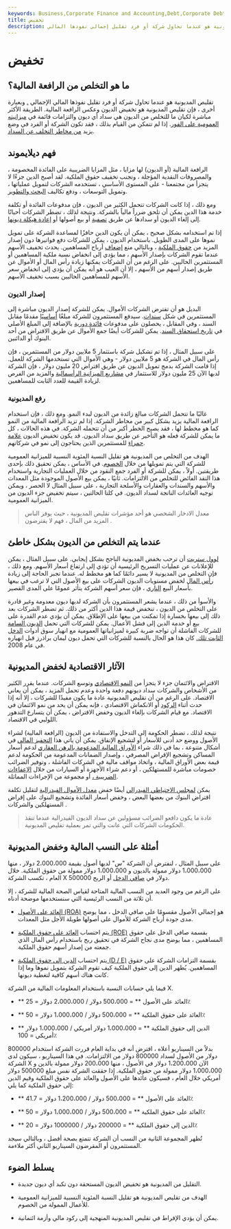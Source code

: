 ```yaml
---
keywords: Business,Corporate Finance and Accounting,Debt,Corporate Debt
title: تخفيض
description: تقليص المديونية هو عندما تحاول شركة أو فرد تقليل إجمالي نفوذها المالي.
---
```


# تخفيض
## ما هو التخلص من الرافعة المالية؟

تقليص المديونية هو عندما تحاول شركة أو فرد تقليل نفوذها المالي الإجمالي [.](/leverage) وبعبارة أخرى ، فإن تقليص المديونية هو تخفيض الديون وعكس الرافعة المالية. الطريقة الأكثر مباشرة لكيان ما للتخلص من الديون هي سداد أي ديون والتزامات قائمة في [ميزانيته العمومية على الفور](/balancesheet). إذا لم تتمكن من القيام بذلك ، فقد تكون الشركة أو الفرد في وضع يزيد [من مخاطر التخلف عن السداد](/defaultrisk).

## فهم ديلايموند

الرافعة المالية (أو الديون) لها مزايا ، مثل المزايا الضريبية على الفائدة المخصومة ، والمصروفات النقدية المؤجلة ، وتجنب تخفيف حقوق الملكية. لقد أصبح الدين جزءًا لا يتجزأ من مجتمعنا - على المستوى الأساسي ، تستخدمه الشركات لتمويل عملياتها ، وتمويل التوسعات ، ودفع تكاليف [البحث والتطوير](/randd).

ومع ذلك ، إذا كانت الشركات تتحمل الكثير من الديون ، فإن مدفوعات الفائدة أو تكلفة خدمة هذا الدين يمكن أن تلحق ضرراً مالياً بالشركة. ونتيجة لذلك ، تضطر الشركات أحيانًا إلى إلغاء الديون أو سدادها عن طريق [تصفية](/liquidate) أو بيع أصولها أو [إعادة هيكلة ديونها](/debtrestructuring).

إذا تم استخدامه بشكل صحيح ، يمكن أن يكون الدين حافزًا لمساعدة الشركة على تمويل نموها على المدى الطويل. باستخدام الديون ، يمكن للشركات دفع فواتيرها دون إصدار المزيد من [حقوق الملكية](/equity) ، وبالتالي منع [إضعاف](/dilution) أرباح المساهمين. يحدث تخفيف الأسهم عندما تقوم الشركات بإصدار الأسهم ، مما يؤدي إلى انخفاض نسبة ملكية المساهمين أو المستثمرين الحاليين. على الرغم من أن الشركات يمكنها زيادة رأس المال أو الأموال عن طريق إصدار أسهم من الأسهم ، إلا أن العيب هو أنه يمكن أن يؤدي إلى انخفاض سعر الأسهم للمساهمين الحاليين بسبب تخفيف الأسهم.

### إصدار الديون

البديل هو أن تقترض الشركات الأموال. يمكن للشركة إصدار الديون مباشرة إلى المستثمرين في شكل [سندات](/bond). سيدفع المستثمرون للشركة مبلغًا [أساسيًا](/principal) مقدمًا مقابل السند ، وفي المقابل ، يحصلون على مدفوعات [فائدة دورية](/coupon-rate) بالإضافة إلى المبلغ الأصلي في [تاريخ استحقاق السند](/maturitydate). يمكن للشركات أيضًا جمع الأموال عن طريق الاقتراض من أحد البنوك أو الدائنين.

على سبيل المثال ، إذا تم تشكيل شركة باستثمار 5 ملايين دولار من المستثمرين ، فإن رأس المال في الشركة هو 5 ملايين دولار - وهي الأموال التي تستخدمها الشركة للعمل. إذا قامت الشركة بدمج تمويل الديون عن طريق اقتراض 20 مليون دولار ، فإن الشركة لديها الآن 25 مليون دولار للاستثمار في [مشاريع الميزانية الرأسمالية](/capitalbudgeting) والمزيد من الفرص لزيادة القيمة للعدد الثابت للمساهمين.

### رفع المديونية

غالبًا ما تتحمل الشركات مبالغ زائدة من الديون لبدء النمو. ومع ذلك ، فإن استخدام الرافعة المالية يزيد بشكل كبير من مخاطر الشركة. إذا لم تزيد الرافعة المالية من النمو كما هو مخطط لها ، فقد يصبح الخطر أكبر من أن تتحمله الشركة. في هذه الحالات ، كل ما يمكن للشركة فعله هو التأخير عن طريق سداد الديون. قد يكون تخفيض الديون [علامة حمراء](/redflag) للمستثمرين الذين يحتاجون إلى نمو في شركاتهم.

الهدف من التخلص من المديونية هو تقليل النسبة المئوية النسبية للميزانية العمومية للشركة التي يتم تمويلها من خلال [الخصوم](/liability). في الأساس ، يمكن تحقيق ذلك بإحدى طريقتين. أولاً ، يمكن للشركة أو الفرد جمع النقود من خلال العمليات التجارية واستخدام هذا النقد الفائض للتخلص من الالتزامات. ثانيًا ، يمكن بيع الأصول الموجودة مثل المعدات والأسهم والسندات والعقارات والأسلحة التجارية ، على سبيل المثال لا الحصر ، ويمكن توجيه العائدات الناتجة لسداد الديون. في كلتا الحالتين ، سيتم تخفيض جزء الديون من الميزانية العمومية.

> معدل الادخار الشخصي هو أحد مؤشرات تقليص المديونية ، حيث يوفر الناس المزيد من المال ، فهم لا يقترضون .

>

## عندما يتم التخلص من الديون بشكل خاطئ

[لوول ستريت](/wallstreet) أن ترحب بخفض المديونية الناجح بشكل إيجابي. على سبيل المثال ، يمكن للإعلانات عن عمليات التسريح الرئيسية أن تؤدي إلى ارتفاع أسعار الأسهم. ومع ذلك ، فإن التخلص من المديونية لا يسير دائمًا كما هو مخطط له. عندما تجبر الحاجة إلى زيادة [رأس المال](/capital) لخفض مستويات الديون الشركات على بيع الأصول التي لا ترغب في بيعها بأسعار البيع [الناري](/firesale) ، فإن سعر أسهم الشركة يتأثر عمومًا على المدى القصير.

والأسوأ من ذلك ، عندما يشعر المستثمرون بأن الشركة لديها ديون معدومة وغير قادرة على التخلص من الديون ، تنخفض قيمة هذا الدين أكثر من ذلك. ثم تضطر الشركات بعد ذلك إلى بيعها بخسارة إذا تمكنت من بيعها على الإطلاق. يمكن أن يؤدي عدم القدرة على بيع أو خدمة الدين إلى فشل الأعمال. يمكن للشركات التي تحمل [الديون السامة](/toxic-debt) للشركات الفاشلة أن تواجه ضربة كبيرة لميزانياتها العمومية مع انهيار سوق أدوات [الدخل الثابت تلك.](/fixedincome) كان هذا هو الحال بالنسبة للشركات التي تحمل ديون ليمان براذرز قبل انهياره في عام 2008.

## الآثار الاقتصادية لخفض المديونية

الاقتراض والائتمان جزء لا يتجزأ من [النمو الاقتصادي](/economicgrowth) وتوسع الشركات. عندما يقرر الكثير من الأشخاص والشركات سداد ديونهم دفعة واحدة وعدم تحمل المزيد ، يمكن أن يعاني الاقتصاد. على الرغم من أن تقليص المديونية عادة ما يكون مفيدًا للشركات ، إلا أنه إذا حدث أثناء [الركود](/recession) أو الانكماش الاقتصادي ، فإنه يمكن أن يحد من نمو الائتمان في الاقتصاد. مع قيام الشركات بإلغاء الديون وخفض الاقتراض ، يمكن أن يتسارع التدهور اللولبي في الاقتصاد.

نتيجة لذلك ، تضطر الحكومة إلى التدخل والاستفادة من الديون (الرافعة المالية) لشراء الأصول ووضع حد أدنى للأسعار أو لتشجيع الإنفاق. يمكن أن يأتي هذا [التحفيز المالي](/fiscalpolicy) في أشكال متنوعة ، بما في ذلك شراء [الأوراق المالية المدعومة بالرهن العقاري](/mbs) لدعم أسعار المساكن وتشجيع الإقراض المصرفي ، وإصدار الضمانات المدعومة من الحكومة لدعم قيمة بعض الأوراق المالية ، واتخاذ مواقف مالية في الشركات الفاشلة ، وتوفير الضرائب خصومات مباشرة للمستهلكين ، أو دعم شراء الأجهزة أو السيارات من خلال [الإعفاءات الضريبية ،](/taxcredit) أو مجموعة من الإجراءات المماثلة.

يمكن [لمجلس الاحتياطي الفيدرالي](/federalreservesystem) أيضًا خفض [معدل الأموال الفيدرالية](/federalfundsrate) لتقليل تكلفة اقتراض البنوك من بعضها البعض ، وخفض أسعار الفائدة وتشجيع البنوك على إقراض المستهلكين والشركات .

> عادة ما يكون دافعو الضرائب مسؤولين عن سداد الديون الفيدرالية عندما تنقذ الحكومات الشركات التي عانت والتي تمر بعملية تقليص المديونية.

>

## أمثلة على النسب المالية وخفض المديونية

على سبيل المثال ، لنفترض أن الشركة "س" لديها أصول بقيمة 2،000،000 دولار ، منها 1،000،000 دولار ممولة بالديون و 1،000،000 دولار ممولة من حقوق الملكية. خلال العام ، تكسب الشركة X 500000 دولار في [صافي الدخل](/net-income-after-taxes-niat) أو الربح.

على الرغم من وجود العديد من النسب المالية المتاحة لقياس الصحة المالية للشركة ، إلا أن ثلاثة من النسب الرئيسية التي سنستخدمها موضحة أدناه.

- [العائد على الأصول (ROA)](/returnonassets) هو إجمالي الأصول مقسومًا على صافي الدخل ، مما يوضح مدى جودة أرباح الشركة للأموال على أصولها طويلة الأجل مثل المعدات.

- يتم احتساب [العائد على حقوق الملكية (ROE)](/returnonequity) بقسمة صافي الدخل على حقوق المساهمين ، مما يوضح مدى نجاح الشركة في تحقيق ربح باستخدام رأس المال الذي جمعته من إصدار أسهم حقوق الملكية.

- يتم احتساب [الدين إلى حقوق الملكية (D / E)](/debtequityratio) بقسمة التزامات الشركة على حقوق المساهمين. يُظهر الدين إلى حقوق الملكية كيف تقوم الشركة بتمويل نموها وما إذا كانت هناك أسهم كافية لتغطية ديونها.

فيما يلي حسابات النسبة باستخدام المعلومات المالية من الشركة X.

- ** العائد على الأصول ** = 500،000 دولار / 2،000،000 دولار = 25٪

- ** العائد على حقوق الملكية ** = 500،000 دولار / 1،000،000 دولار = 50٪

- ** الدين إلى حقوق الملكية ** = 1،000،000 دولار أمريكي / 1،000،000 دولار أمريكي = 100٪

بدلاً من السيناريو أعلاه ، افترض أنه في بداية العام قررت الشركة استخدام 800000 دولار من الأصول لسداد 800000 دولار من الالتزامات. في هذا السيناريو ، سيكون لدى الشركة X الآن 1،200،000 دولار في الأصول ، منها 200،000 دولار ممولة بالدين و 1،000،000 دولار ممولة من حقوق الملكية. إذا حققت الشركة نفس مبلغ 500000 دولار أمريكي خلال العام ، فسيكون عائدها على الأصول والعائد على حقوق الملكية وقيم الدين إلى حقوق الملكية كما يلي:

- ** العائد على الأصول ** = 500،000 دولار / 1،200،000 دولار = 41.7٪

- ** العائد على حقوق الملكية ** = 500،000 دولار / 1،000،000 دولار = 50٪

- ** الدين إلى حقوق الملكية ** = 200000 دولار / 1000000 دولار = 20٪

تُظهر المجموعة الثانية من النسب أن الشركة تتمتع بصحة أفضل ، وبالتالي سيجد المستثمرون أو المقرضون السيناريو الثاني أكثر ملاءمة.

## يسلط الضوء

- التقليل من المديونية هو تخفيض الديون المستحقة دون تكبد أي ديون جديدة.

- الهدف من تقليص المديونية هو تقليل النسبة المئوية النسبية للميزانية العمومية للأعمال الممولة من الخصوم.

- يمكن أن يؤدي الإفراط في تقليص المديونية المنهجية إلى ركود مالي وأزمة ائتمانية.

